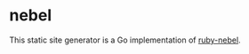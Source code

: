 # nebel

This static site generator is a Go implementation of [ruby-nebel](https://github.com/mizzy/ruby-nebel).
